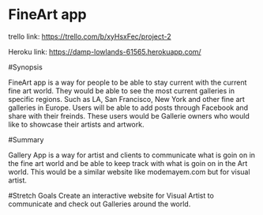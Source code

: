 # FineArt app

trello link: https://trello.com/b/xyHsxFec/project-2

Heroku link: https://damp-lowlands-61565.herokuapp.com/


#Synopsis

FineArt app is a way for people to be able to stay current with the current fine art world.
They would be able to see the most current galleries in specific regions.  Such as LA, San Francisco, New York and other fine art galleries in Europe. Users will be able to add posts through Facebook and share with their freinds. These users would be Gallerie owners who would like to showcase their artists and artwork.

#Summary

Gallery App is a way for artist and clients to communicate what is goin on in the fine art world and be able to keep track with what is goin on in the Art world. This would be a similar website like modemayem.com but for visual artist.

#Stretch Goals
Create an interactive website for Visual Artist to communicate and check out Galleries around the world.


